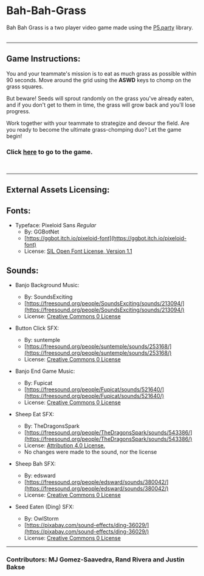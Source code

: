 # Bah-Bah-Grass

Bah Bah Grass is a two player video game made using the [P5.party](https://github.com/jbakse/p5.party) library.
<br><br>

---

## Game Instructions:

You and your teammate's mission is to eat as much grass as possible within 90 seconds. Move around the grid using the **ASWD** keys to chomp on the grass squares.

But beware! Seeds will sprout randomly on the grass you've already eaten, and if you don't get to them in time, the grass will grow back and you'll lose progress.

Work together with your teammate to strategize and devour the field. Are you ready to become the ultimate grass-chomping duo? Let the game begin!

### Click [here](https://mjgomsa.github.io/bah-bah-grass/index.html) to go to the game.

<br>

---

## External Assets Licensing:

## Fonts:

- Typeface: Pixeloid Sans _Regular_
  - By: GGBotNet
  - [https://ggbot.itch.io/pixeloid-font](https://ggbot.itch.io/pixeloid-font)
  - License: [SIL Open Font License, Version 1.1](./assets/fonts/License.txt)

## Sounds:

- Banjo Background Music:

  - By: SoundsExciting
  - [https://freesound.org/people/SoundsExciting/sounds/213094/](https://freesound.org/people/SoundsExciting/sounds/213094/)
  - License: [Creative Commons 0 License](http://creativecommons.org/publicdomain/zero/1.0/)

- Button Click SFX:

  - By: suntemple
  - [https://freesound.org/people/suntemple/sounds/253168/](https://freesound.org/people/suntemple/sounds/253168/)
  - License: [Creative Commons 0 License](http://creativecommons.org/publicdomain/zero/1.0/)

- Banjo End Game Music:

  - By: Fupicat
  - [https://freesound.org/people/Fupicat/sounds/521640/](https://freesound.org/people/Fupicat/sounds/521640/)
  - License: [Creative Commons 0 License](http://creativecommons.org/publicdomain/zero/1.0/)

- Sheep Eat SFX:

  - By: TheDragonsSpark
  - [https://freesound.org/people/TheDragonsSpark/sounds/543386/](https://freesound.org/people/TheDragonsSpark/sounds/543386/)
  - License: [Attribution 4.0 License.](https://creativecommons.org/licenses/by/4.0/)
  - No changes were made to the sound, nor the license

- Sheep Bah SFX:

  - By: edsward
  - [https://freesound.org/people/edsward/sounds/380042/](https://freesound.org/people/edsward/sounds/380042/)
  - License: [Creative Commons 0 License](http://creativecommons.org/publicdomain/zero/1.0/)

- Seed Eaten (Ding) SFX:
  - By: OwlStorm
  - [https://pixabay.com/sound-effects/ding-36029/](https://pixabay.com/sound-effects/ding-36029/)
  - License: [Creative Commons 0 License](http://creativecommons.org/publicdomain/zero/1.0/)

---

### **Contributors:** MJ Gomez-Saavedra, Rand Rivera and Justin Bakse
